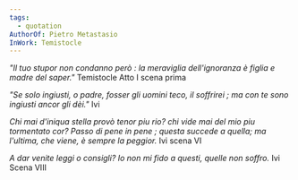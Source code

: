 ```yaml
---
tags:
  - quotation
AuthorOf: Pietro Metastasio
InWork: Temistocle
---
```


*"Il tuo stupor non condanno però : la meraviglia dell'ignoranza è figlia e madre del saper."* 
Temistocle Atto I scena prima 

*"Se solo ingiusti, o padre, fosser gli uomini teco, il soffrirei ; ma con te sono ingiusti ancor gli dèi."*
Ivi

*Chi mai d'iniqua stella provò tenor piu rio? chi vide mai del mio piu tormentato cor? Passo di pene in pene ; questa succede a quella; ma l'ultima, che viene, è sempre la peggior.*
Ivi scena VI

*A dar venite leggi o consigli? Io non mi fido a questi, quelle non soffro.*
Ivi Scena VIII